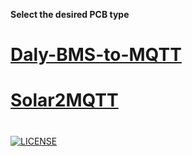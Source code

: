 **Select the desired PCB type**
#
# [Daly-BMS-to-MQTT](daly2mqtt.md)

# [Solar2MQTT](solar2mqtt.md)

# 
[![LICENSE](https://licensebuttons.net/l/by-nc-sa/4.0/88x31.png)](https://creativecommons.org/licenses/by-nc-sa/4.0/)
